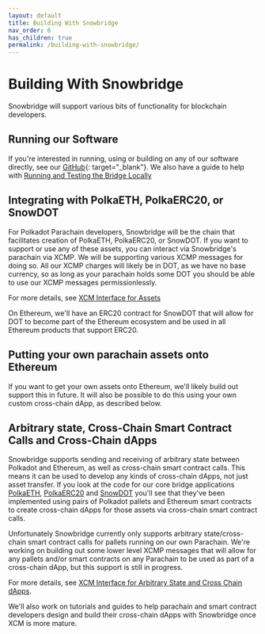 ```yaml
---
layout: default
title: Building With Snowbridge
nav_order: 6
has_children: true
permalink: /building-with-snowbridge/
---
```

# Building With Snowbridge
Snowbridge will support various bits of functionality for blockchain developers.

## Running our Software
If you're interested in running, using or building on any of our software directly, see our [GitHub](https://github.com/Snowfork/polkadot-ethereum){: target="_blank"}. We also have a guide to help with [Running and Testing the Bridge Locally](./running-locally)

## Integrating with PolkaETH, PolkaERC20, or SnowDOT
For Polkadot Parachain developers, Snowbridge will be the chain that facilitates creation of PolkaETH, PolkaERC20, or SnowDOT. If you want to support or use any of these assets, you can interact via Snowbridge's parachain via XCMP. We will be supporting various XCMP messages for doing so. All our XCMP charges will likely be in DOT, as we have no base currency, so as long as your parachain holds some DOT you should be able to use our XCMP messages permissionlessly.

For more details, see [XCM Interface for Assets](./xcm-for-assets)

On Ethereum, we'll have an ERC20 contract for SnowDOT that will allow for DOT to become part of the Ethereum ecosystem and be used in all Ethereum products that support ERC20.

## Putting your own parachain assets onto Ethereum
If you want to get your own assets onto Ethereum, we'll likely build out support this in future. It will also be possible to do this using your own custom cross-chain dApp, as described below.

## Arbitrary state, Cross-Chain Smart Contract Calls and Cross-Chain dApps
Snowbridge supports sending and receiving of arbitrary state between Polkadot and Ethereum, as well as cross-chain smart contract calls. This means it can be used to develop any kinds of cross-chain dApps, not just asset transfer. If you look at the code for our core bridge applications [PolkaETH](../core-bridge-applications/polkaeth), [PolkaERC20](../core-bridge-applications/polkaerc20) and [SnowDOT](../core-bridge-applications/snowdot) you'll see that they've been implemented using pairs of Polkadot pallets and Ethereum smart contracts to create cross-chain dApps for those assets via cross-chain smart contract calls.

Unfortunately Snowbridge currently only supports arbitrary state/cross-chain smart contract calls for pallets running on our own Parachain. We're working on building out some lower level XCMP messages that will allow for any pallets and/or smart contracts on any Parachain to be used as part of a cross-chain dApp, but this support is still in progress.

For more details, see [XCM Interface for Arbitrary State and Cross Chain dApps](./xcm-for-state).

We'll also work on tutorials and guides to help parachain and smart contract developers design and build their cross-chain dApps with Snowbridge once XCM is more mature.